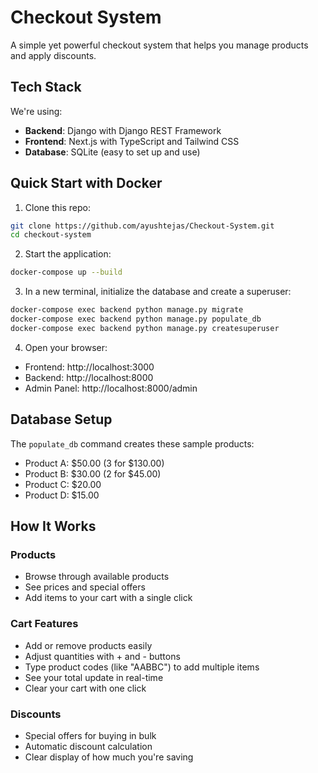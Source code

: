 # Checkout System

A simple yet powerful checkout system that helps you manage products and apply discounts.

## Tech Stack

We're using:
- **Backend**: Django with Django REST Framework
- **Frontend**: Next.js with TypeScript and Tailwind CSS
- **Database**: SQLite (easy to set up and use)

## Quick Start with Docker

1. Clone this repo:
```bash
git clone https://github.com/ayushtejas/Checkout-System.git
cd checkout-system
```

2. Start the application:
```bash
docker-compose up --build
```

3. In a new terminal, initialize the database and create a superuser:
```bash
docker-compose exec backend python manage.py migrate
docker-compose exec backend python manage.py populate_db
docker-compose exec backend python manage.py createsuperuser
```

4. Open your browser:
- Frontend: http://localhost:3000
- Backend: http://localhost:8000
- Admin Panel: http://localhost:8000/admin

## Database Setup

The `populate_db` command creates these sample products:
- Product A: $50.00 (3 for $130.00)
- Product B: $30.00 (2 for $45.00)
- Product C: $20.00
- Product D: $15.00

## How It Works

### Products
- Browse through available products
- See prices and special offers
- Add items to your cart with a single click

### Cart Features
- Add or remove products easily
- Adjust quantities with + and - buttons
- Type product codes (like "AABBC") to add multiple items
- See your total update in real-time
- Clear your cart with one click

### Discounts
- Special offers for buying in bulk
- Automatic discount calculation
- Clear display of how much you're saving



